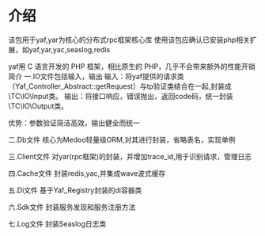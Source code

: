 # 介绍
该包用于yaf,yar为核心的分布式rpc框架核心库
使用该包应确认已安装php相关扩展，如yaf,yar,yac,seaslog,redis

yaf用 C 语言开发的 PHP 框架，相比原生的 PHP，几乎不会带来额外的性能开销
简介
一.IO文件包括输入，输出
输入：将yaf提供的请求类（Yaf_Controller_Abstract::getRequest）与tp验证类结合在一起,封装成\TC\IO\Input类。
输出：将接口响应，错误抛出，返回code码，统一封装\TC\IO\Output类。

优势：参数验证简洁高效，输出健全而统一

二.Db文件
核心为Medoo轻量级ORM,对其进行封装，省略表名，实现单例

三.Client文件
对yar(rpc框架)的封装，并增加trace_id,用于识别请求，管理日志

四.Cache文件
封装redis,yac,并集成wave波式缓存

五.Di文件
基于Yaf_Registry封装的di容器类

六.Sdk文件
封装服务发现和服务注册方法

七.Log文件
封装Seaslog日志类



